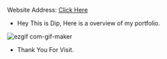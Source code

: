Website Address: [Click Here](https://diproy11.github.io/Dip_Portfolio/)

- Hey This is Dip, Here is a overview of my portfolio.


![ezgif com-gif-maker](https://github.com/Diptechis/Dip_Portfolio/blob/master/New%20SR.gif)

- Thank You For Visit.
